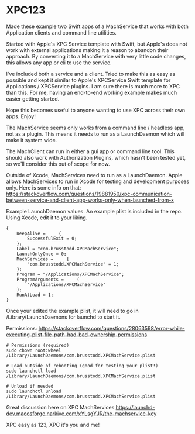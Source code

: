 # XPC123

Made these example two Swift apps of a MachService that works with both Application clients and command line utilities. 

Started with Apple's XPC Service template with Swift, but Apple's does not work with external applications making it a reason to abandon their approach. By converting it to a MachService with very little code changes, this allows any app or cli to use the service.

I've included both a service and a client. Tried to make this as easy as possible and kept it similar to Apple's XPCService Swift template for Applications / XPCService plugins. I am sure there is much more to XPC than this. For me, having an end-to-end working example makes much easier getting started.

Hope this becomes useful to anyone wanting to use XPC across their own apps. Enjoy!

The MachService seems only works from a command line / headless app, not as a plugin. This means it needs to run as a LaunchDaemon which will make it system wide.

The MachClient can run in either a gui app or command line tool. This should also work with Authorization Plugins, which hasn't been tested yet, so we'll consider this out of scope for now.

Outside of Xcode, MachServices need to run as a LaunchDaemon. Apple allows MachServices to run in Xcode for testing and development purposes only. Here is some info on that: https://stackoverflow.com/questions/19881950/xpc-communication-between-service-and-client-app-works-only-when-launched-from-x

Example LaunchDaemon values. An example plist is included in the repo. Using Xcode, edit it to your liking.

```
{
    KeepAlive =     {
        SuccessfulExit = 0;
    };
    Label = "com.brusstodd.XPCMachService";
    LaunchOnlyOnce = 0;
    MachServices =     {
        "com.brusstodd.XPCMachService" = 1;
    };
    Program = "/Applications/XPCMachService";
    ProgramArguments =     (
        "/Applications/XPCMachService"
    );
    RunAtLoad = 1;
}
```


Once your edited the example plist, it will need to go in /Library/LaunchDaemons for launchd to start it. 

Permissions:
https://stackoverflow.com/questions/28063598/error-while-executing-plist-file-path-had-bad-ownership-permissions

```
# Permissions (required)
sudo chown root:wheel /Library/LaunchDaemons/com.brusstodd.XPCMachService.plist

# Load outside of rebooting (good for testing your plist!)
sudo launchctl load /Library/LaunchDaemons/com.brusstodd.XPCMachService.plist

# Unload if needed 
sudo launchctl unload /Library/LaunchDaemons/com.brusstodd.XPCMachService.plist
```

Great discussion here on XPC MachServices
https://launchd-dev.macosforge.narkive.com/xYLsgYJR/the-machservice-key

XPC easy as 123, XPC it's you and me!


